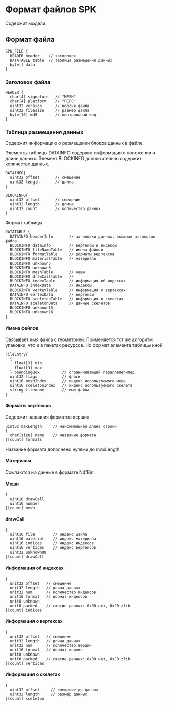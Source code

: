 # Формат файлов SPK

Содержит модели.

## Формат файла

```
SPK_FILE {
  HEADER header    // заголовок
  DATATABLE table  // таблица размещения данных 
  byte[] data
}
```

### Заголовок файла

```
HEADER {
  char[4] signature   // "MESH"
  char[4] platform    // "PCPC"
  uint32 version      // версия файла
  uint32 filesize     // размер файла
  byte[16] md5        // контрольный код
}
```

### Таблица размещения данных

Содержит информацию о размещении блоков данных в файле.

Элементы таблицы DATAINFO содержит информации о положении и длине данных. Элемент BLOCKINFO дополнительно содержит количество данных.

```
DATAINFO{
  uint32 offset       // смещение
  uint32 length       // длина
}

BLOCKINFO{
  uint32 offset       // смещение
  uint32 length       // длина
  uint32 count        // количество данных
}
```

Формат таблицы

```
DATATABLE {
  DATAINFO headerInfo       // заголовки данных, включая заголовок файла
  BLOCKINFO dataInfo        // вертексы и индексы
  BLOCKINFO fileNameTable   // имена файлов
  BLOCKINFO formatTable     // форматы вертексов
  BLOCKINFO materialTable   // материалы
  BLOCKINFO unknown5
  BLOCKINFO unknown6
  BLOCKINFO meshTable       // меши
  BLOCKINFO drawCallTable   // 
  BLOCKINFO indexTable      // информация об индексах
  DATAINFO indexData        // индексы
  BLOCKINFO vertexTable     // информация о вертексах
  DATAINFO vertexData       // вертексы
  BLOCKINFO sceletonTable   // информация о скелетах
  DATAINFO sceletonData     // данные скелетов
  BLOCKINFO unknown15
  BLOCKINFO unknown16
}
```

#### Имена файлов

Связывает имя файла с геометрией. Применяется тот же алгоритм упаковки, что и в пакетах ресурсов. Но формат элемента таблицы иной:

```
FileEntry{
  {
    float[3] min
    float[3] max
  } boundingBox          // ограничивающий параллелепипед
  uint32 flags           // флаги
  uint16 meshIndex       // индекс используемого меша
  uint16 sceletonIndex   // индекс используемого скелета
  string filename        // имя файла
}
```

#### Форматы вертексов

Содержит названия форматов вершин

```
uint32 maxLength     // максимальная длина строки
{
  char[size] name    // название формата  
}[count] formats
```

 Название формата дополнено нулями до maxLength

#### Материалы

Ссылаются на данные в формате NdfBin.

#### Меши

```
{
  uint16 drawCall
  uint16 number
}[count] mesh
```

#### drawCall

```
{
  uint16 file        // индекс файла
  uint16 material    // индекс материала
  uint16 indices     // индекс индексов
  uint16 vertices    // индекс вертексов
  uint32 unknown08
}[count] drawCall
```

#### Информация об индексах

```
{
  unit32 offset   // смещение
  unit32 length   // длина данных
  unit32 num      // количество индексов
  unit16 format   // формат индексов
  unit8 unknown  
  unit8 packed    // сжатие данных: 0x00 нет, 0xC0 zlib
}[count] indices
```

#### Информация о вертексах

```
{
  unit32 offset   // смещение
  unit32 length   // длина данных
  unit32 num      // количество вершин
  unit16 format   // формат вершин
  unit8 unknown  
  unit8 packed    // сжатие данных: 0x00 нет, 0xC0 zlib
}[count] vertices
```

#### Информация о скелетах

```
{
  uint32 offset     // смещение до данных
  uint32 length     // размер данных
}[count] sceleton
```